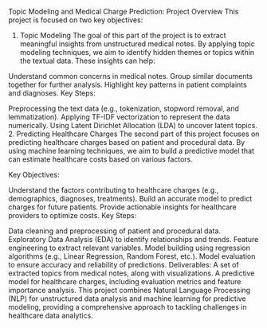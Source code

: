Topic Modeling and Medical Charge Prediction: Project Overview
This project is focused on two key objectives:

1. Topic Modeling
The goal of this part of the project is to extract meaningful insights from unstructured medical notes. By applying topic modeling techniques, we aim to identify hidden themes or topics within the textual data. These insights can help:

Understand common concerns in medical notes.
Group similar documents together for further analysis.
Highlight key patterns in patient complaints and diagnoses.
Key Steps:

Preprocessing the text data (e.g., tokenization, stopword removal, and lemmatization).
Applying TF-IDF vectorization to represent the data numerically.
Using Latent Dirichlet Allocation (LDA) to uncover latent topics.
2. Predicting Healthcare Charges
The second part of this project focuses on predicting healthcare charges based on patient and procedural data. By using machine learning techniques, we aim to build a predictive model that can estimate healthcare costs based on various factors.

Key Objectives:

Understand the factors contributing to healthcare charges (e.g., demographics, diagnoses, treatments).
Build an accurate model to predict charges for future patients.
Provide actionable insights for healthcare providers to optimize costs.
Key Steps:

Data cleaning and preprocessing of patient and procedural data.
Exploratory Data Analysis (EDA) to identify relationships and trends.
Feature engineering to extract relevant variables.
Model building using regression algorithms (e.g., Linear Regression, Random Forest, etc.).
Model evaluation to ensure accuracy and reliability of predictions.
Deliverables:
A set of extracted topics from medical notes, along with visualizations.
A predictive model for healthcare charges, including evaluation metrics and feature importance analysis.
This project combines Natural Language Processing (NLP) for unstructured data analysis and machine learning for predictive modeling, providing a comprehensive approach to tackling challenges in healthcare data analytics.